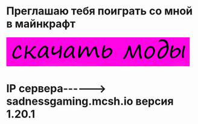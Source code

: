 <h1>Преглашаю тебя поиграть со мной в майнкрафт</h1>
<body>
<a href="mods.zip" download><img src="моды.png" alt="htlm" ></a>
</body>
<h1>IP сервера------> sadnessgaming.mcsh.io версия 1.20.1</h1>
